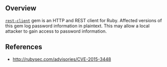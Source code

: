 ## Overview
[`rest-client`](https://rubygems.org/gems/rest-client) gem is an HTTP and REST client for Ruby.
Affected versions of this gem log password information in plaintext. This may allow a local attacker to gain access to password information.

## References
- http://rubysec.com/advisories/CVE-2015-3448
